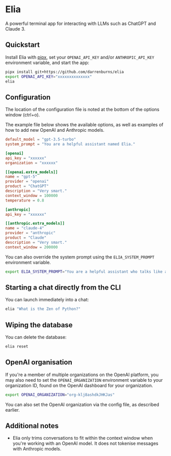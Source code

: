 # Elia

A powerful terminal app for interacting with LLMs such as ChatGPT and Claude 3.

## Quickstart

Install Elia with [pipx](https://github.com/pypa/pipx), set your `OPENAI_API_KEY` and/or `ANTHROPIC_API_KEY` environment variable,
and start the app:

```bash
pipx install git+https://github.com/darrenburns/elia
export OPENAI_API_KEY="xxxxxxxxxxxxxx"
elia
```

## Configuration

The location of the configuration file is noted at the bottom of
the options window (ctrl+o).

The example file below shows the available options, as well as examples of how to add new OpenAI and Anthropic models.

```toml
default_model = "gpt-3.5-turbo"
system_prompt = "You are a helpful assistant named Elia."

[openai]
api_key = "xxxxxx"
organization = "xxxxxx"

[[openai.extra_models]]
name = "gpt-5"
provider = "openai"
product = "ChatGPT"
description = "Very smart."
context_window = 100000
temperature = 0.8

[anthropic]
api_key = "xxxxxx"

[[anthropic.extra_models]]
name = "claude-4"
provider = "anthropic"
product = "Claude"
description = "Very smart."
context_window = 200000
```

You can also override the system prompt using the `ELIA_SYSTEM_PROMPT` environment variable.

```bash
export ELIA_SYSTEM_PROMPT="You are a helpful assistant who talks like a pirate."
```

## Starting a chat directly from the CLI

You can launch immediately into a chat:

```bash
elia "What is the Zen of Python?"
```

## Wiping the database

You can delete the database:

```bash
elia reset
```

## OpenAI organisation

If you're a member of multiple organizations on the OpenAI platform, you may also need to set the `OPENAI_ORGANIZATION` environment variable to your organization ID, found on the OpenAI dashboard for your organization.

```bash
export OPENAI_ORGANIZATION="org-klj8ashdkJHKJas"
```

You can also set the OpenAI organization via the config file,
as described earlier.

## Additional notes

- Elia only trims conversations to fit within the context window when you're working with an OpenAI model. It does not tokenise messages with Anthropic models.
